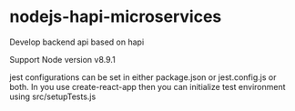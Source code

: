 # nodejs-hapi-microservices
Develop backend api based on hapi

Support Node version v8.9.1

jest configurations can be set in either package.json or jest.config.js or both. In you use create-react-app then you can initialize test environment using src/setupTests.js



